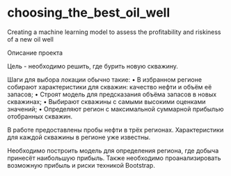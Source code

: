 # choosing_the_best_oil_well
Creating a machine learning model to assess the profitability and riskiness of a new oil well

Описание проекта

Цель - необходимо решить, где бурить новую скважину.

Шаги для выбора локации обычно такие:
•	В избранном регионе собирают характеристики для скважин: качество нефти и объём её запасов;
•	Строят модель для предсказания объёма запасов в новых скважинах;
•	Выбирают скважины с самыми высокими оценками значений;
•	Определяют регион с максимальной суммарной прибылью отобранных скважин.

В работе предоставлены пробы нефти в трёх регионах. Характеристики для каждой скважины в регионе уже известны. 

Необходимо построить модель для определения региона, где добыча принесёт наибольшую прибыль. 
Также необходимо проанализировать возможную прибыль и риски техникой Bootstrap.

